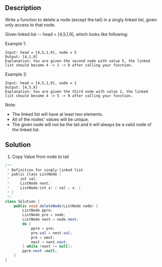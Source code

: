 ## Description

Write a function to delete a node (except the tail) in a singly linked list, given only access to that node.

Given linked list -- head = [4,5,1,9], which looks like following:



 

Example 1:
```
Input: head = [4,5,1,9], node = 5
Output: [4,1,9]
Explanation: You are given the second node with value 5, the linked list should become 4 -> 1 -> 9 after calling your function.
```
Example 2:
```
Input: head = [4,5,1,9], node = 1
Output: [4,5,9]
Explanation: You are given the third node with value 1, the linked list should become 4 -> 5 -> 9 after calling your function.
```

Note:

- The linked list will have at least two elements.
- All of the nodes' values will be unique.
- The given node will not be the tail and it will always be a valid node of the linked list.

## Solution

1. Copy Value from node to tail
```java
/**
 * Definition for singly-linked list.
 * public class ListNode {
 *     int val;
 *     ListNode next;
 *     ListNode(int x) { val = x; }
 * }
 */
class Solution {
    public void deleteNode(ListNode node) {
        ListNode ppre;
        ListNode pre = node;
        ListNode next = node.next;
        do {
            ppre = pre;
            pre.val = next.val;
            pre = next;
            next = next.next;
        } while (next != null);
        ppre.next =null;
    }
}
```

